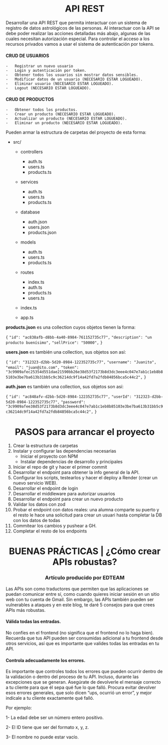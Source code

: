 <h1 align="center">API REST</h1>

Desarrollar una API REST que permita interactuar con un sistema de registro de datos astrológicos de las personas. Al interactuar con la API se debe poder realizar las acciones detalladas más abajo, algunas de las cuales necesitan autorización especial. Para controlar el acceso a los recursos privados vamos a usar el sistema de autenticación por tokens.

#### CRUD DE USUARIOS

    -   Registrar un nuevo usuario
    -   Login y autenticación por token.
    -   Obtener todos los usuarios sin mostrar datos sensibles.
    -   Modificar datos de un usuario (NECESARIO ESTAR LOGUEADO).
    -   Eliminar usuario (NECESARIO ESTAR LOGUEADO).
    -   Logout (NECESARIO ESTAR LOGUEADO).

#### CRUD DE PRODUCTOS

    -   Obtener todos los productos.
    -   Crear un producto (NECESARIO ESTAR LOGUEADO).
    -   Actualizar un producto (NECESARIO ESTAR LOGUEADO).
    -   Eliminar un producto (NECESARIO ESTAR LOGUEADO).

Pueden armar la estructura de carpetas del proyecto de esta forma:

-   src/

    -   controllers
        -   auth.ts
        -   users.ts
        -   products.ts

    -   services
        -   auth.ts
        -   users.ts
        -   products.ts

    -   database
        -   auth.json
        -   users.json
        -   products.json

    -   models
        -   auth.ts
        -   users.ts
        -   products.ts
        

    -   routes
        -   index.ts
        -   auth.ts
        -   products.ts
        -   users.ts

    -   index.ts
    -   app.ts

**products.json** es una collection cuyos objetos tienen la forma:

`{`
`"id": "ac838afb-d8bb-4a40-8984-761152735c77",`
`"description": "un producto buenísimo",`
`"sellPrice": "50000",`
`}`

**users.json** es también una collection, sus objetos son así:

`{`
`"id": "312323-d2bb-5d20-8984-122352735c77",`
`"username": "Juanito",`
`"email": "juan@ito.com",`
`"token": "3c9909afec25354d551dae21590bb26e38d53f2173b8d3dc3eee4c047e7ab1c1eb8b85103e3be7ba613b31bb5c9c36214dc9f14a42fd7a2fdb84856bca5c44c2",`
`}`

**auth.json** es también una collection, sus objetos son así:

`{`
`"id": "ac848afv-d2bb-5d20-8984-122352735c77",`
`"userId": "312323-d2bb-5d20-8984-122352735c77",`
`"password": "3c9909afee38d53f2173b8d3dc3eee4c047e7ab1c1eb8b85103e3be7ba613b31bb5c9c36214dc9f14a42fd7a2fdb84856bca5c44c2",`
`}`

<h1 align="center">PASOS para arrancar el proyecto</h1>

1. Crear la estructura de carpetas
2. Instalar y configurar las dependencias necesarias
    - Iniciar el proyecto con NPM
    - Instalar dependencias de desarrollo y principales
3. Iniciar el repo de git y hacer el primer commit
4. Desarrollar el endpoint para obtener la info general de la API.
5. Configurar los scripts, testearlos y hacer el deploy a Render (crear un nuevo servicio WEB).
6. Desarrollar el endpoint de login
7. Desarrollar el middleware para autorizar usuarios
8. Desarrollar el endpoint para crear un nuevo producto
9. Validar los datos con zod
10. Probar el endpoint con datos reales: una alumna comparte su puerto y el resto le hace una solicitud para crear un usuari hasta completar la DB con los datos de todas
11. Commitear los cambios y pushear a GH.
12. Completar el resto de los endpoints

<h1 align="center">BUENAS PRÁCTICAS | ¿Cómo crear APIs robustas?</h1>
<h3 align="center">Artículo producido por EDTEAM</h3>

Las APIs son como traductores que permiten que las aplicaciones se puedan comunicar entre sí, como cuando quieres iniciar sesión en un sitio web con tu cuenta de Gmail. Sin embargo, las APIs también pueden ser vulnerables a ataques y en este blog, te daré 5 consejos para que crees APIs más robustas.

#### Válida todas las entradas.

No confíes en el frontend (no significa que el frontend no lo haga bien). Recuerda que tus API pueden ser consumidas adicional a tu frontend desde otros servicios, así que es importante que valides todas las entradas en tu API.

#### Controla adecuadamente los errores.

Es importante que controles todos los errores que pueden ocurrir dentro de la validación o dentro del proceso de tu API. Incluso, durante las excepciones que se generan. Asegúrate de devolverle el mensaje correcto a tu cliente para que él sepa qué fue lo que falló. Procura evitar devolver esos errores generales, que solo dicen “ups, ocurrió un error”, y mejor indícale a tu cliente exactamente qué falló.

Por ejemplo:

1- La edad debe ser un número entero positivo.

2- El ID tiene que ser del formato x, y, z.

3- El nombre no puede estar vacío.
